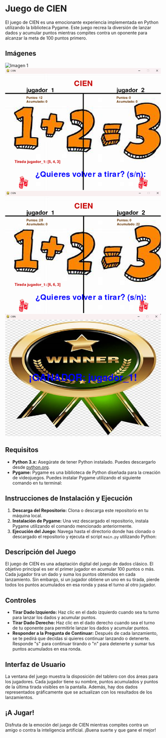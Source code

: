 # Juego de CIEN

El juego de CIEN es una emocionante experiencia implementada en Python utilizando la biblioteca Pygame. Este juego recrea la diversión de lanzar dados y acumular puntos mientras compites contra un oponente para alcanzar la meta de 100 puntos primero.


## Imágenes

![Imagen 1](CIEN/a1.png)
![Imagen 2](a2.png)
![Imagen 3](a3.png)
![Imagen 4](a4.png)

## Requisitos

- **Python 3.x:** Asegúrate de tener Python instalado. Puedes descargarlo desde [python.org](https://www.python.org/downloads/).
- **Pygame:** Pygame es una biblioteca de Python diseñada para la creación de videojuegos. Puedes instalar Pygame utilizando el siguiente comando en tu terminal:


## Instrucciones de Instalación y Ejecución

1. **Descarga del Repositorio:** Clona o descarga este repositorio en tu máquina local.
2. **Instalación de Pygame:** Una vez descargado el repositorio, instala Pygame utilizando el comando mencionado anteriormente.
3. **Ejecución del Juego:** Navega hasta el directorio donde has clonado o descargado el repositorio y ejecuta el script `main.py` utilizando Python:


## Descripción del Juego

El juego de CIEN es una adaptación digital del juego de dados clásico. El objetivo principal es ser el primer jugador en acumular 100 puntos o más. Cada jugador tira un dado y suma los puntos obtenidos en cada lanzamiento. Sin embargo, si un jugador obtiene un uno en su tirada, pierde todos los puntos acumulados en esa ronda y pasa el turno al otro jugador.

## Controles

- **Tirar Dado Izquierdo:** Haz clic en el dado izquierdo cuando sea tu turno para lanzar los dados y acumular puntos.
- **Tirar Dado Derecho:** Haz clic en el dado derecho cuando sea el turno de tu oponente para permitirle lanzar los dados y acumular puntos.
- **Responder a la Pregunta de Continuar:** Después de cada lanzamiento, se te pedirá que decidas si quieres continuar lanzando o detenerte. Responde "s" para continuar tirando o "n" para detenerte y sumar tus puntos acumulados en esa ronda.

## Interfaz de Usuario

La ventana del juego muestra la disposición del tablero con dos áreas para los jugadores. Cada jugador tiene su nombre, puntos acumulados y puntos de la última tirada visibles en la pantalla. Además, hay dos dados representados gráficamente que se actualizan con los resultados de los lanzamientos.

## ¡A Jugar!

Disfruta de la emoción del juego de CIEN mientras compites contra un amigo o contra la inteligencia artificial. ¡Buena suerte y que gane el mejor!
